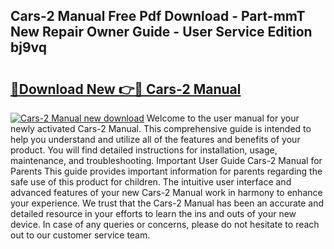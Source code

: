 ## Cars-2 Manual Free Pdf Download - Part-mmT New Repair Owner Guide - User Service Edition bj9vq

# <h2><a href="http://bc16798.oget.top/?id=Cars-2+Manual">🔗Download New 👉🔴 Cars-2 Manual</a></h2>

[![Cars-2 Manual new download](https://i.imgur.com/5g1atiW.png)](http://bc16798.oget.top/?id=Cars-2+Manual)
Welcome to the user manual for your newly activated Cars-2 Manual. This comprehensive guide is intended to help you understand and utilize all of the features and benefits of your product. You will find detailed instructions for installation, usage, maintenance, and troubleshooting. Important User Guide Cars-2 Manual for Parents This guide provides important information for parents regarding the safe use of this product for children. The intuitive user interface and advanced features of your new Cars-2 Manual work in harmony to enhance your experience. We trust that the Cars-2 Manual has been an accurate and detailed resource in your efforts to learn the ins and outs of your new device. In case of any queries or concerns, please do not hesitate to reach out to our customer service team.
